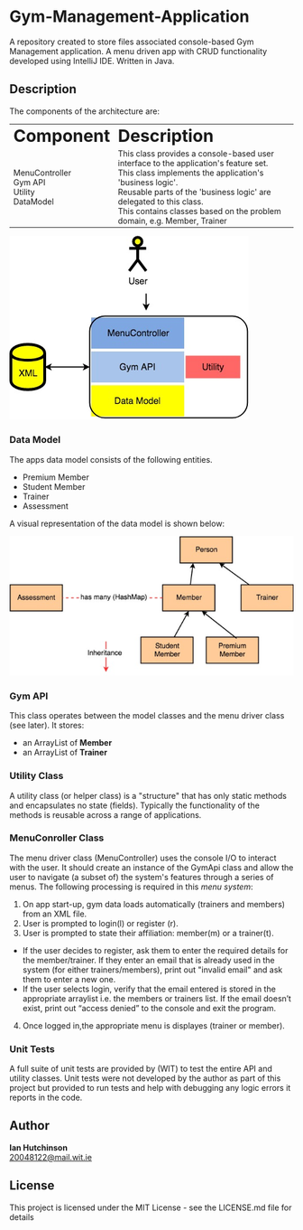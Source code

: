 # Gym-Management-Application
A repository created to store files associated console-based Gym Management application. A menu driven app with CRUD functionality developed using IntelliJ IDE. Written in Java.

## Description

The components of the architecture are:
<table border="0">
 <tr>
    <td><b style="font-size:30px">Component</b></td>
    <td><b style="font-size:30px">Description</b></td>
 </tr>
 <tr>
    <td>MenuController<br>
        Gym API<br>
        Utility<br>
        DataModel
    </td>
    <td>This class provides a console-based user interface to the application's feature set.<br>
        This class implements the application's 'business logic'.<br>
        Reusable parts of the 'business logic' are delegated to this class.<br>
        This contains classes based on the problem domain, e.g. Member, Trainer
    </td>
 </tr>
</table>

![](https://github.com/Irhutchi/Gym-Management-Application/blob/master/imgs/archictecture.jpg)

### Data Model

The apps data model consists of the following entities. 

* Premium Member
* Student Member
* Trainer
* Assessment

A visual representation of the data model is shown below:

![](https://github.com/Irhutchi/Gym-Management-Application/blob/master/imgs/dataModel.jpg)

### Gym API
This class operates between the model classes and the menu driver class (see later). It stores:

* an ArrayList of **Member**
* an ArrayList of **Trainer**

### Utility Class
A utility class (or helper class) is a "structure" that has only static methods and encapsulates no state (fields). 
Typically the functionality of the methods is reusable across a range of applications. 

### MenuConroller Class
The menu driver class (MenuController) uses the console I/O to interact with the user. 
It should create an instance of the GymApi class and allow the user to navigate (a subset of) the system's features through a series of menus. 
The following processing is required in this *menu system*:

1. On app start-up, gym data loads automatically (trainers and members) from an XML file.
2. User is prompted to login(l) or register (r).
3. User is prompted to state their affiliation: member(m) or a trainer(t). <br>
  * If the user decides to register, ask them to enter the required details for the member/trainer. If they enter an email that is already used in the system (for either trainers/members), 
  print out "invalid email" and ask them to enter a new one.<br>
  * If the user selects login, verify that the email entered is stored in the appropriate arraylist i.e. the members or trainers list. If the email doesn’t exist, print out “access denied” to the console and exit the program.<br>
4. Once logged in,the appropriate menu is displayes (trainer or member).

### Unit Tests
A full suite of unit tests are provided by (WIT) to test the entire API and utility classes. 
Unit tests were not developed by the author as part of this project but provided to run tests and help with debugging any logic errors it reports in the code.

## Author

**Ian Hutchinson**  
20048122@mail.wit.ie


## License

This project is licensed under the MIT  License - see the LICENSE.md file for details
